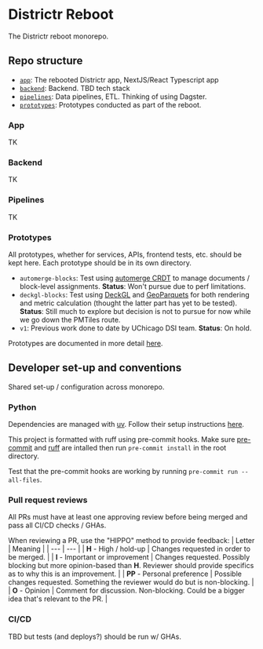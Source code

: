 # Districtr Reboot

The Districtr reboot monorepo.

## Repo structure

- [`app`](app/): The rebooted Districtr app, NextJS/React Typescript app
- [`backend`](backend/): Backend. TBD tech stack
- [`pipelines`](pipelines/): Data pipelines, ETL. Thinking of using Dagster.
- [`prototypes`](prototypes/): Prototypes conducted as part of the reboot.

### App

TK

### Backend

TK

### Pipelines

TK

### Prototypes

All prototypes, whether for services, APIs, frontend tests, etc. should be kept here. Each prototype should be in its own directory.

- `automerge-blocks`: Test using [automerge CRDT](https://automerge.org/) to manage documents / block-level assignments. **Status**: Won't pursue due to perf limitations.
- `deckgl-blocks`: Test using [DeckGL](https://deck.gl/) and [GeoParquets](https://observablehq.com/@kylebarron/geoarrow-and-geoparquet-in-deck-gl) for both rendering and metric calculation (thought the latter part has yet to be tested). **Status**: Still much to explore but decision is not to pursue for now while we go down the PMTiles route.
- `v1`: Previous work done to date by UChicago DSI team. **Status**: On hold.

Prototypes are documented in more detail [here](https://docs.google.com/document/d/1bx-mhIMPUxD8FxZRCbiz6zk3_TfdER7SBWO3Z_27EKc/edit).

## Developer set-up and conventions

Shared set-up / configuration across monorepo.

### Python

Dependencies are managed with [uv](https://github.com/astral-sh/uv). Follow their setup instructions [here](https://github.com/astral-sh/uv/blob/main/README.md).

This project is formatted with ruff using pre-commit hooks. Make sure [pre-commit](https://pre-commit.com/) and [ruff](https://pypi.org/project/ruff/) are intalled then run `pre-commit install` in the root directory.

Test that the pre-commit hooks are working by running `pre-commit run --all-files`.

### Pull request reviews

All PRs must have at least one approving review before being merged and pass all CI/CD checks / GHAs.

When reviewing a PR, use the "HIPPO" method to provide feedback:
| Letter | Meaning |
| --- | --- |
| **H** - High / hold-up | Changes requested in order to be merged. |
| **I** - Important or improvement | Changes requested. Possibly blocking but more opinion-based than **H**. Reviewer should provide specifics as to why this is an improvement. |
| **PP** - Personal preference | Possible changes requested. Something the reviewer would do but is non-blocking. |
| **O** - Opinion | Comment for discussion. Non-blocking. Could be a bigger idea that's relevant to the PR. |

### CI/CD

TBD but tests (and deploys?) should be run w/ GHAs.

